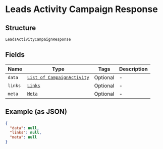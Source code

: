 
# Leads Activity Campaign Response

## Structure

`LeadsActivityCampaignResponse`

## Fields

| Name | Type | Tags | Description |
|  --- | --- | --- | --- |
| `data` | [`List of CampaignActivity`](../../doc/models/campaign-activity.md) | Optional | - |
| `links` | [`Links`](../../doc/models/links.md) | Optional | - |
| `meta` | [`Meta`](../../doc/models/meta.md) | Optional | - |

## Example (as JSON)

```json
{
  "data": null,
  "links": null,
  "meta": null
}
```

